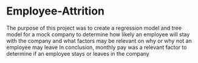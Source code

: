 # Employee-Attrition
The purpose of this project was to create a regression model and tree model for a mock company to determine how likely an employee will stay with the company and what factors may be relevant 
on why or why not an employee may leave
In conclusion, monthly pay was a relevant factor to determine if an employee stays or leaves in the company

